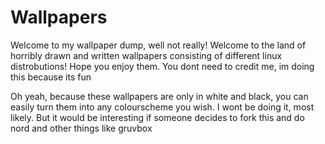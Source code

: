 # Wallpapers

Welcome to my wallpaper dump, well not really! Welcome to the land of horribly drawn and written wallpapers consisting of different linux distrobutions!
Hope you enjoy them.
You dont need to credit me, im doing this because its fun

Oh yeah, because these wallpapers are only in white and black, you can easily turn them into any colourscheme you wish. I wont be doing it, most likely. 
But it would be interesting if someone decides to fork this and do nord and other things like gruvbox
